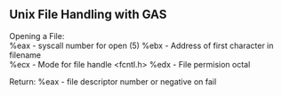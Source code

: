 Unix File Handling with GAS
---------------------------
  
Opening a File:  
  %eax - syscall number for open (5)
  %ebx - Address of first character in filename  
  %ecx - Mode for file handle <fcntl.h>
  %edx - File permision octal

Return:
  %eax - file descriptor number or negative on fail
